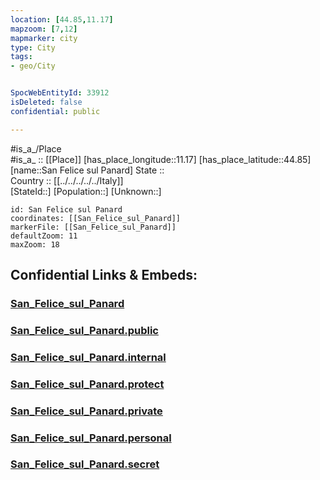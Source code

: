 ```yaml
---
location: [44.85,11.17] 
mapzoom: [7,12] 
mapmarker: city 
type: City
tags:
- geo/City


SpocWebEntityId: 33912
isDeleted: false
confidential: public

---
```

#is_a_/Place  
#is_a_ :: [[Place]] 
[has_place_longitude::11.17] 
[has_place_latitude::44.85] 
[name::San Felice sul Panard] 
State ::  
Country :: [[../../../../../Italy]]  
[StateId::] 
[Population::] 
[Unknown::] 


```leaflet
id: San Felice sul Panard
coordinates: [[San_Felice_sul_Panard]] 
markerFile: [[San_Felice_sul_Panard]] 
defaultZoom: 11 
maxZoom: 18
```


## Confidential Links & Embeds: 

### [San_Felice_sul_Panard](/_Standards/Earth/Continent/Europe/Europe~South/Italy/regions~Italy/Emilia-Romagna/Modena.Province/City/San_Felice_sul_Panard.md) 

### [San_Felice_sul_Panard.public](/_public/Earth/Continent/Europe/Europe~South/Italy/regions~Italy/Emilia-Romagna/Modena.Province/City/San_Felice_sul_Panard.public.md) 

### [San_Felice_sul_Panard.internal](/_internal/Earth/Continent/Europe/Europe~South/Italy/regions~Italy/Emilia-Romagna/Modena.Province/City/San_Felice_sul_Panard.internal.md) 

### [San_Felice_sul_Panard.protect](/_protect/Earth/Continent/Europe/Europe~South/Italy/regions~Italy/Emilia-Romagna/Modena.Province/City/San_Felice_sul_Panard.protect.md) 

### [San_Felice_sul_Panard.private](/_private/Earth/Continent/Europe/Europe~South/Italy/regions~Italy/Emilia-Romagna/Modena.Province/City/San_Felice_sul_Panard.private.md) 

### [San_Felice_sul_Panard.personal](/_personal/Earth/Continent/Europe/Europe~South/Italy/regions~Italy/Emilia-Romagna/Modena.Province/City/San_Felice_sul_Panard.personal.md) 

### [San_Felice_sul_Panard.secret](/_secret/Earth/Continent/Europe/Europe~South/Italy/regions~Italy/Emilia-Romagna/Modena.Province/City/San_Felice_sul_Panard.secret.md)

